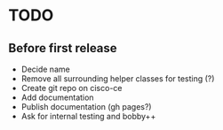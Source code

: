 # TODO

## Before first release

* Decide name
* Remove all surrounding helper classes for testing (?)
* Create git repo on cisco-ce
* Add documentation
* Publish documentation (gh pages?)
* Ask for internal testing and bobby++
